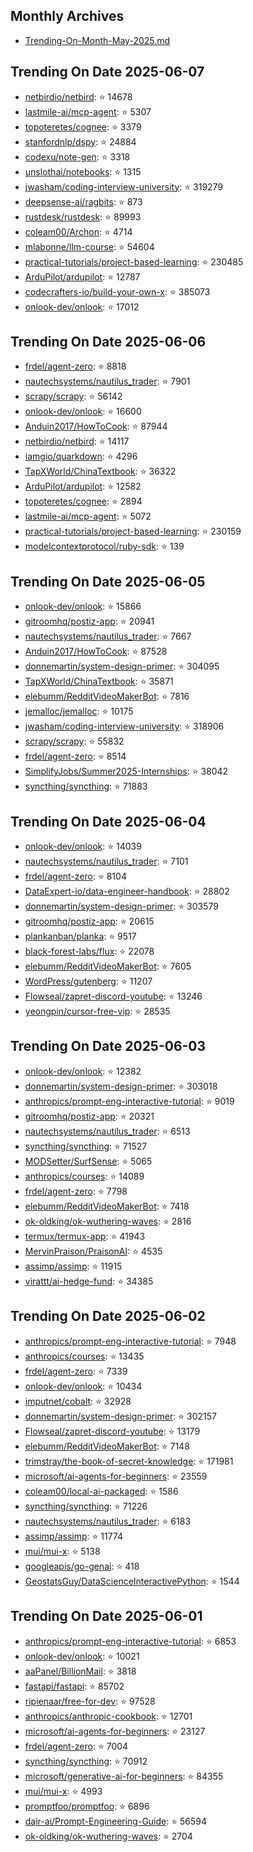 ## Monthly Archives

- [Trending-On-Month-May-2025.md](./Trending-On-Month-May-2025.md)

## Trending On Date 2025-06-07

- [netbirdio/netbird](https://github.com/netbirdio/netbird): ⭐ 14678 
- [lastmile-ai/mcp-agent](https://github.com/lastmile-ai/mcp-agent): ⭐ 5307 
- [topoteretes/cognee](https://github.com/topoteretes/cognee): ⭐ 3379 
- [stanfordnlp/dspy](https://github.com/stanfordnlp/dspy): ⭐ 24884 
- [codexu/note-gen](https://github.com/codexu/note-gen): ⭐ 3318 
- [unslothai/notebooks](https://github.com/unslothai/notebooks): ⭐ 1315 
- [jwasham/coding-interview-university](https://github.com/jwasham/coding-interview-university): ⭐ 319279 
- [deepsense-ai/ragbits](https://github.com/deepsense-ai/ragbits): ⭐ 873 
- [rustdesk/rustdesk](https://github.com/rustdesk/rustdesk): ⭐ 89993 
- [coleam00/Archon](https://github.com/coleam00/Archon): ⭐ 4714 
- [mlabonne/llm-course](https://github.com/mlabonne/llm-course): ⭐ 54604 
- [practical-tutorials/project-based-learning](https://github.com/practical-tutorials/project-based-learning): ⭐ 230485 
- [ArduPilot/ardupilot](https://github.com/ArduPilot/ardupilot): ⭐ 12787 
- [codecrafters-io/build-your-own-x](https://github.com/codecrafters-io/build-your-own-x): ⭐ 385073 
- [onlook-dev/onlook](https://github.com/onlook-dev/onlook): ⭐ 17012 

## Trending On Date 2025-06-06

- [frdel/agent-zero](https://github.com/frdel/agent-zero): ⭐ 8818 
- [nautechsystems/nautilus_trader](https://github.com/nautechsystems/nautilus_trader): ⭐ 7901 
- [scrapy/scrapy](https://github.com/scrapy/scrapy): ⭐ 56142 
- [onlook-dev/onlook](https://github.com/onlook-dev/onlook): ⭐ 16600 
- [Anduin2017/HowToCook](https://github.com/Anduin2017/HowToCook): ⭐ 87944 
- [netbirdio/netbird](https://github.com/netbirdio/netbird): ⭐ 14117 
- [iamgio/quarkdown](https://github.com/iamgio/quarkdown): ⭐ 4296 
- [TapXWorld/ChinaTextbook](https://github.com/TapXWorld/ChinaTextbook): ⭐ 36322 
- [ArduPilot/ardupilot](https://github.com/ArduPilot/ardupilot): ⭐ 12582 
- [topoteretes/cognee](https://github.com/topoteretes/cognee): ⭐ 2894 
- [lastmile-ai/mcp-agent](https://github.com/lastmile-ai/mcp-agent): ⭐ 5072 
- [practical-tutorials/project-based-learning](https://github.com/practical-tutorials/project-based-learning): ⭐ 230159 
- [modelcontextprotocol/ruby-sdk](https://github.com/modelcontextprotocol/ruby-sdk): ⭐ 139 

## Trending On Date 2025-06-05

- [onlook-dev/onlook](https://github.com/onlook-dev/onlook): ⭐ 15866 
- [gitroomhq/postiz-app](https://github.com/gitroomhq/postiz-app): ⭐ 20941 
- [nautechsystems/nautilus_trader](https://github.com/nautechsystems/nautilus_trader): ⭐ 7667 
- [Anduin2017/HowToCook](https://github.com/Anduin2017/HowToCook): ⭐ 87528 
- [donnemartin/system-design-primer](https://github.com/donnemartin/system-design-primer): ⭐ 304095 
- [TapXWorld/ChinaTextbook](https://github.com/TapXWorld/ChinaTextbook): ⭐ 35871 
- [elebumm/RedditVideoMakerBot](https://github.com/elebumm/RedditVideoMakerBot): ⭐ 7816 
- [jemalloc/jemalloc](https://github.com/jemalloc/jemalloc): ⭐ 10175 
- [jwasham/coding-interview-university](https://github.com/jwasham/coding-interview-university): ⭐ 318906 
- [scrapy/scrapy](https://github.com/scrapy/scrapy): ⭐ 55832 
- [frdel/agent-zero](https://github.com/frdel/agent-zero): ⭐ 8514 
- [SimplifyJobs/Summer2025-Internships](https://github.com/SimplifyJobs/Summer2025-Internships): ⭐ 38042 
- [syncthing/syncthing](https://github.com/syncthing/syncthing): ⭐ 71883 

## Trending On Date 2025-06-04

- [onlook-dev/onlook](https://github.com/onlook-dev/onlook): ⭐ 14039 
- [nautechsystems/nautilus_trader](https://github.com/nautechsystems/nautilus_trader): ⭐ 7101 
- [frdel/agent-zero](https://github.com/frdel/agent-zero): ⭐ 8104 
- [DataExpert-io/data-engineer-handbook](https://github.com/DataExpert-io/data-engineer-handbook): ⭐ 28802 
- [donnemartin/system-design-primer](https://github.com/donnemartin/system-design-primer): ⭐ 303579 
- [gitroomhq/postiz-app](https://github.com/gitroomhq/postiz-app): ⭐ 20615 
- [plankanban/planka](https://github.com/plankanban/planka): ⭐ 9517 
- [black-forest-labs/flux](https://github.com/black-forest-labs/flux): ⭐ 22078 
- [elebumm/RedditVideoMakerBot](https://github.com/elebumm/RedditVideoMakerBot): ⭐ 7605 
- [WordPress/gutenberg](https://github.com/WordPress/gutenberg): ⭐ 11207 
- [Flowseal/zapret-discord-youtube](https://github.com/Flowseal/zapret-discord-youtube): ⭐ 13246 
- [yeongpin/cursor-free-vip](https://github.com/yeongpin/cursor-free-vip): ⭐ 28535 

## Trending On Date 2025-06-03

- [onlook-dev/onlook](https://github.com/onlook-dev/onlook): ⭐ 12382 
- [donnemartin/system-design-primer](https://github.com/donnemartin/system-design-primer): ⭐ 303018 
- [anthropics/prompt-eng-interactive-tutorial](https://github.com/anthropics/prompt-eng-interactive-tutorial): ⭐ 9019 
- [gitroomhq/postiz-app](https://github.com/gitroomhq/postiz-app): ⭐ 20321 
- [nautechsystems/nautilus_trader](https://github.com/nautechsystems/nautilus_trader): ⭐ 6513 
- [syncthing/syncthing](https://github.com/syncthing/syncthing): ⭐ 71527 
- [MODSetter/SurfSense](https://github.com/MODSetter/SurfSense): ⭐ 5065 
- [anthropics/courses](https://github.com/anthropics/courses): ⭐ 14089 
- [frdel/agent-zero](https://github.com/frdel/agent-zero): ⭐ 7798 
- [elebumm/RedditVideoMakerBot](https://github.com/elebumm/RedditVideoMakerBot): ⭐ 7418 
- [ok-oldking/ok-wuthering-waves](https://github.com/ok-oldking/ok-wuthering-waves): ⭐ 2816 
- [termux/termux-app](https://github.com/termux/termux-app): ⭐ 41943 
- [MervinPraison/PraisonAI](https://github.com/MervinPraison/PraisonAI): ⭐ 4535 
- [assimp/assimp](https://github.com/assimp/assimp): ⭐ 11915 
- [virattt/ai-hedge-fund](https://github.com/virattt/ai-hedge-fund): ⭐ 34385 


## Trending On Date 2025-06-02

- [anthropics/prompt-eng-interactive-tutorial](https://github.com/anthropics/prompt-eng-interactive-tutorial): ⭐ 7948 
- [anthropics/courses](https://github.com/anthropics/courses): ⭐ 13435 
- [frdel/agent-zero](https://github.com/frdel/agent-zero): ⭐ 7339 
- [onlook-dev/onlook](https://github.com/onlook-dev/onlook): ⭐ 10434 
- [imputnet/cobalt](https://github.com/imputnet/cobalt): ⭐ 32928 
- [donnemartin/system-design-primer](https://github.com/donnemartin/system-design-primer): ⭐ 302157 
- [Flowseal/zapret-discord-youtube](https://github.com/Flowseal/zapret-discord-youtube): ⭐ 13179 
- [elebumm/RedditVideoMakerBot](https://github.com/elebumm/RedditVideoMakerBot): ⭐ 7148 
- [trimstray/the-book-of-secret-knowledge](https://github.com/trimstray/the-book-of-secret-knowledge): ⭐ 171981 
- [microsoft/ai-agents-for-beginners](https://github.com/microsoft/ai-agents-for-beginners): ⭐ 23559 
- [coleam00/local-ai-packaged](https://github.com/coleam00/local-ai-packaged): ⭐ 1586 
- [syncthing/syncthing](https://github.com/syncthing/syncthing): ⭐ 71226 
- [nautechsystems/nautilus_trader](https://github.com/nautechsystems/nautilus_trader): ⭐ 6183 
- [assimp/assimp](https://github.com/assimp/assimp): ⭐ 11774 
- [mui/mui-x](https://github.com/mui/mui-x): ⭐ 5138 
- [googleapis/go-genai](https://github.com/googleapis/go-genai): ⭐ 418 
- [GeostatsGuy/DataScienceInteractivePython](https://github.com/GeostatsGuy/DataScienceInteractivePython): ⭐ 1544 

## Trending On Date 2025-06-01

- [anthropics/prompt-eng-interactive-tutorial](https://github.com/anthropics/prompt-eng-interactive-tutorial): ⭐ 6853 
- [onlook-dev/onlook](https://github.com/onlook-dev/onlook): ⭐ 10021 
- [aaPanel/BillionMail](https://github.com/aaPanel/BillionMail): ⭐ 3818 
- [fastapi/fastapi](https://github.com/fastapi/fastapi): ⭐ 85702 
- [ripienaar/free-for-dev](https://github.com/ripienaar/free-for-dev): ⭐ 97528 
- [anthropics/anthropic-cookbook](https://github.com/anthropics/anthropic-cookbook): ⭐ 12701 
- [microsoft/ai-agents-for-beginners](https://github.com/microsoft/ai-agents-for-beginners): ⭐ 23127 
- [frdel/agent-zero](https://github.com/frdel/agent-zero): ⭐ 7004 
- [syncthing/syncthing](https://github.com/syncthing/syncthing): ⭐ 70912 
- [microsoft/generative-ai-for-beginners](https://github.com/microsoft/generative-ai-for-beginners): ⭐ 84355 
- [mui/mui-x](https://github.com/mui/mui-x): ⭐ 4993 
- [promptfoo/promptfoo](https://github.com/promptfoo/promptfoo): ⭐ 6896 
- [dair-ai/Prompt-Engineering-Guide](https://github.com/dair-ai/Prompt-Engineering-Guide): ⭐ 56594 
- [ok-oldking/ok-wuthering-waves](https://github.com/ok-oldking/ok-wuthering-waves): ⭐ 2704